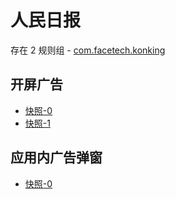 # 人民日报

存在 2 规则组 - [com.facetech.konking](/src/apps/com.facetech.konking.ts)

## 开屏广告

- [快照-0](https://gkd-kit.gitee.io/import/12841078)
- [快照-1](https://gkd-kit.gitee.io/import/12841079)

## 应用内广告弹窗

- [快照-0](https://gkd-kit.gitee.io/import/12841081)
